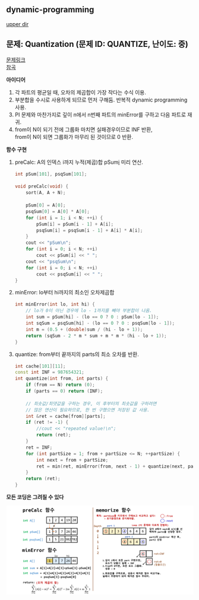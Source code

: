 ## dynamic-programming
[upper dir](../)

## 문제: Quantization (문제 ID: QUANTIZE, 난이도: 중)
[문제링크](https://algospot.com/judge/problem/read/QUANTIZE)  
[참곡](../PI)

**아이디어**  
1. 각 파트의 평균일 때, 오차의 제곱합이 가장 작다는 수식 이용.
2. 부분합을 수시로 사용하게 되므로 먼저 구해둠. 반복적 dynamic programming 사용.
3. PI 문제와 마찬가지로 깊이 n에서 n번째 파트의 minError를 구하고 다음 파트로 재귀.
4. from이 N이 되기 전에 그룹화 마치면 실패경우이므로 INF 반환,  
   from이 N이 되면 그룹화가 마무리 된 것이므로 0 반환.

**함수 구현**

1. preCalc: A의 인덱스 i까지 누적(제곱)합 pSum[i](psqSum[i]) 미리 연산.
	```cpp
	int pSum[101], psqSum[101];

	void preCalc(void) {
		sort(A, A + N);	

		pSum[0] = A[0];	
		psqSum[0] = A[0] * A[0];
		for (int i = 1; i < N; ++i) {
			pSum[i] = pSum[i - 1] + A[i]; 
			psqSum[i] = psqSum[i - 1] + A[i] * A[i]; 
		}
		cout << "pSum\n";
		for (int i = 0; i < N; ++i)
			cout << pSum[i] << " ";
		cout << "psqSum\n";
		for (int i = 0; i < N; ++i)
			cout << psqSum[i] << " ";
	}
	```

2. minError: lo부터 hi까지의 최소인 오차제곱합  
	```cpp
	int minError(int lo, int hi) {
		// lo가 0이 아닌 경우에 lo - 1까지를 빼야 부분합이 나옴. 
		int sum = pSum[hi] - (lo == 0 ? 0 : pSum[lo - 1]);
		int sqSum = psqSum[hi] - (lo == 0 ? 0 : psqSum[lo - 1]);
		int m = (0.5 + (double)sum / (hi - lo + 1)); 
		return (sqSum - 2 * m * sum + m * m * (hi - lo + 1));
	}
	```

2. quantize: from부터 끝까지의 parts의 최소 오차를 반환.  
	```cpp
	int cache[101][11];
	const int INF = 987654321;
	int quantize(int from, int parts) {
		if (from == N) return (0);
		if (parts == 0) return (INF);
		
		// 최솟값/최댓값을 구하는 경우, 이 후부터의 최솟값을 구하려면 
		// 많은 연산이 필요하므로, 한 번 구했으면 저장된 값 사용.
		int &ret = cache[from][parts];
		if (ret != -1) {
			//cout << "repeated value!\n";
			return (ret);
		}
		ret = INF;
		for (int partSize = 1; from + partSize <= N; ++partSize) {
			int next = from + partSize;
			ret = min(ret, minError(from, next - 1) + quantize(next, parts - 1));
		}
		return (ret);
	}
	```

**모든 코딩은 그려질 수 있다**  
<p align="center">
    <img src="./Algorithm.png" alt="Algorithm">
</p>
